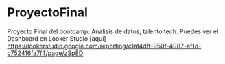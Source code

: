 # ProyectoFinal
Proyecto Final del bootcamp: Analisis de datos, talento tech.
Puedes ver el Dashboard en Looker Studio [aqui] https://lookerstudio.google.com/reporting/c1af4dff-950f-4987-af1d-c752416fa7f4/page/zSp8D 

